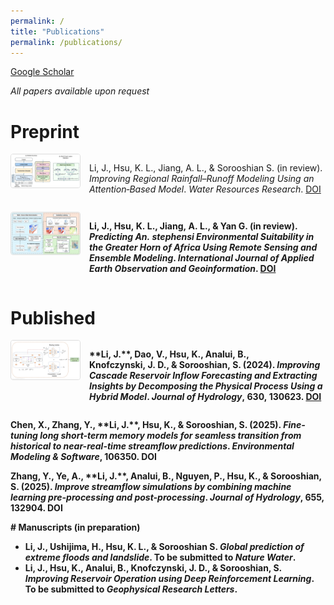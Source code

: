 ```yaml
---
permalink: /
title: "Publications"
permalink: /publications/
---
```

[Google Scholar](https://scholar.google.com/citations?user=hjCN9ccAAAAJ&hl=en)

_All papers available upon request_


# Preprint

<div style="display:flex;align-items:flex-start;margin-bottom:1em;">
  <img src="/images/Attention paper.png" style="width:110px;margin-right:14px;border:1px solid #ddd;border-radius:4px;">
  <p>Li, J., Hsu, K. L., Jiang, A. L., &amp; Sorooshian S. (in review). <em>Improving Regional Rainfall–Runoff Modeling Using an Attention‑Based Model</em>. <em>Water Resources Research</em>. <a href="https://doi.org/10.22541/essoar.174690684.43716119/v1">DOI</a></p>
</div>

<div style="display:flex;align-items:flex-start;margin-bottom:1em;">
  <img src="/images/Suitability paper.png" style="width:110px;margin-right:14px;border:1px solid #ddd;border-radius:4px;">
  <p><strong>Li, J.<strong>, Hsu, K. L., Jiang, A. L., &amp; Yan G. (in review). <em>Predicting <i>An. stephensi</i> Environmental Suitability in the Greater Horn of Africa Using Remote Sensing and Ensemble Modeling</em>. <em>International Journal of Applied Earth Observation and Geoinformation</em>. <a href="https://doi.org/10.2139/ssrn.5218877">DOI</a></p>
</div>

# Published

<div style="display:flex;align-items:flex-start;margin-bottom:1em;">
  <img src="/images/Reservoir paper.png" style="width:110px;margin-right:14px;border:1px solid #ddd;border-radius:4px;">
  <p>**Li, J.**, Dao, V., Hsu, K., Analui, B., Knofczynski, J. D., &amp; Sorooshian, S. (2024). <em>Improving Cascade Reservoir Inflow Forecasting and Extracting Insights by Decomposing the Physical Process Using a Hybrid Model</em>. <em>Journal of Hydrology</em>, 630, 130623. <a href="https://doi.org/10.1016/j.jhydrol.2024.130623">DOI</a></p>
</div>

<div style="margin-bottom:1em;">
  Chen, X., Zhang, Y., **Li, J.**, Hsu, K., &amp; Sorooshian, S. (2025). <em>Fine-tuning long short-term memory models for seamless transition from historical to near-real-time streamflow predictions</em>. <em>Environmental Modeling & Software</em>, 106350. DOI
</div>

<div style="margin-bottom:1em;">
  Zhang, Y., Ye, A., **Li, J.**, Analui, B., Nguyen, P., Hsu, K., &amp; Sorooshian, S. (2025). <em>Improve streamflow simulations by combining machine learning pre-processing and post-processing</em>. <em>Journal of Hydrology</em>, 655, 132904. DOI
</div>
# Manuscripts (in preparation)

- **Li, J.**,  Ushijima, H., Hsu, K. L., & Sorooshian S. *Global prediction of extreme floods and landslide*. To be submitted to *Nature Water*.
- **Li, J.**, Hsu, K., Analui, B., Knofczynski, J. D., & Sorooshian, S. *Improving Reservoir Operation using Deep Reinforcement Learning*. To be submitted to *Geophysical Research Letters*.
